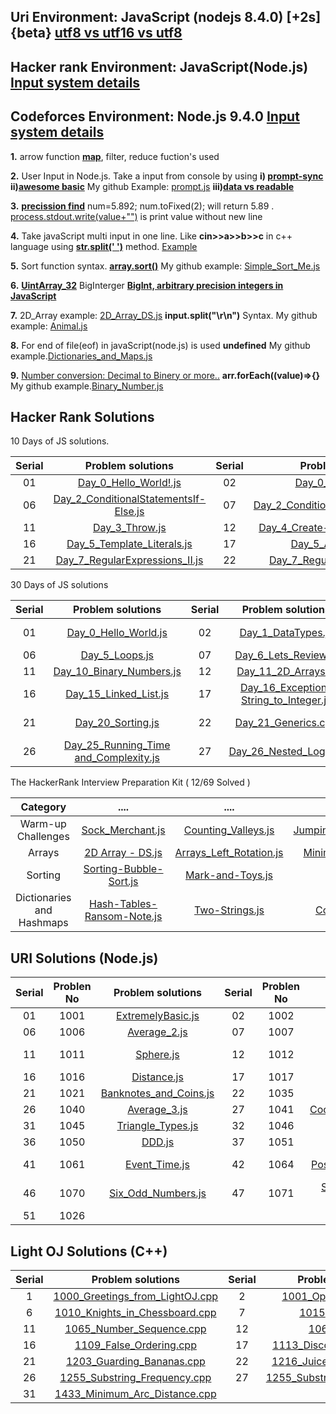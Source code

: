 ## **Uri Environment: JavaScript (nodejs 8.4.0) [+2s] {beta} [utf8 vs utf16 vs utf8](https://javarevisited.blogspot.com/2015/02/difference-between-utf-8-utf-16-and-utf.html)**

## **Hacker rank Environment: JavaScript(Node.js)** **[Input system details](https://stackoverflow.com/questions/43528075/how-to-use-javascript-in-hackerrank-and-hackerearth)**

## **Codeforces Environment: Node.js 9.4.0** **[Input system details](https://codeforces.com/blog/entry/69610)**

**1.** arrow function **[map](https://codeburst.io/learn-understand-javascripts-map-function-ffc059264783)**, filter, reduce fuction's used

**2.** User Input in Node.js. Take a input from console by using **i) [prompt-sync](https://www.codecademy.com/articles/getting-user-input-in-node-js)** **ii)[awesome basic](https://codelikethis.com/lessons/javascript/input-and-output)** My github Example: [prompt.js](https://github.com/Bepul-Hossain/CP/blob/master/HackerRank/10%20Days%20of%20JavaScript/prompt.js) **iii)[data vs readable](https://stackoverflow.com/questions/26174308/what-are-the-differences-between-readable-and-data-event-of-process-stdin-stream)**

**3.** **[precission find](https://www.techonthenet.com/js/number_tofixed.php)**
num=5.892; num.toFixed(2); will return 5.89 . [process.stdout.write(value+"")](https://github.com/Bepul-Hossain/CP/blob/master/HackerRank/10%20Days%20of%20JavaScript/Day_7_Arrays_Me.js) is print value without new line

**4.** Take javaScript multi input in one line. Like **cin>>a>>b>>c** in c++ language using **[str.split(' ')](https://developer.mozilla.org/en-US/docs/Web/JavaScript/Reference/Global_Objects/String/split)** method. [Example](<https://github.com/Bepul-Hossain/CP/tree/master/URI%20JavaScript%20(nodejs%208.4.0)%20%5B%2B2s%5D%20%7Bbeta%7D/BEGENNER/1010>)

**5.** Sort function syntax. **[array.sort()](https://www.tutorialrepublic.com/faq/how-to-sort-an-array-of-integers-correctly-in-javascript.php)** My github example: [Simple_Sort_Me.js](<https://github.com/Bepul-Hossain/CP/tree/master/URI%20JavaScript%20(nodejs%208.4.0)%20%5B%2B2s%5D%20%7Bbeta%7D/BEGENNER/1042>)

**6.** **[UintArray_32](https://developer.mozilla.org/en-US/docs/Web/JavaScript/Reference/Global_Objects/Uint32Array#Browser_compatibility)** BigInterger **[BigInt, arbitrary precision integers in JavaScript](https://golb.hplar.ch/2018/09/javascript-bigint.html)**

**7.** 2D_Array example: [2D_Array_DS.js](<https://github.com/Bepul-Hossain/CP/blob/master/Hacker%20Rank%20JavaScript%20(node.js)/The%20HackerRank%20Interview%20Preparation%20Kit/Arrays/_2D_Array_DS.js>) **input.split("\r\n")** Syntax. My github example: [Animal.js](<https://github.com/Bepul-Hossain/CP/blob/master/URI%20JavaScript%20(nodejs%208.4.0)%20%5B%2B2s%5D%20%7Bbeta%7D/BEGENNER/1049/Animal.js>)

**8.** For end of file(eof) in javaScript(node.js) is used **undefined** My github example.[Dictionaries_and_Maps.js](https://github.com/Bepul-Hossain/CP/blob/master/HackerRank/10%20Days%20of%20JavaScript/Day_8_Dictionaries_and_Maps.js)

**9.** [Number conversion: Decimal to Binery or more..](https://stackoverflow.com/questions/9939760/how-do-i-convert-an-integer-to-binary-in-javascript) **arr.forEach((value)=>{}** My github example.[Binary_Number.js](https://github.com/Bepul-Hossain/CP/blob/master/HackerRank/10%20Days%20of%20JavaScript/Day_10_Binary_Numbers.js)

## Hacker Rank Solutions

10 Days of JS solutions.

| Serial |                                                                           Problem solutions                                                                           | Serial |                                                                          Problem solutions                                                                          | Serial |                                                                   Problem solutions                                                                   | Serial |                                                              Problem solutions                                                              | Serial |                                                                   Problem solutions                                                                   |
| :----: | :-------------------------------------------------------------------------------------------------------------------------------------------------------------------: | :----: | :-----------------------------------------------------------------------------------------------------------------------------------------------------------------: | :----: | :---------------------------------------------------------------------------------------------------------------------------------------------------: | :----: | :-----------------------------------------------------------------------------------------------------------------------------------------: | :----: | :---------------------------------------------------------------------------------------------------------------------------------------------------: |
|   01   |                 [Day_0_Hello_World!.js](https://github.com/Bepul-Hossain/CP/blob/master/HackerRank/10%20Days%20of%20JavaScript/Day_0_Hello_World!.js)                 |   02   |                  [Day_0_Data_Types.js](https://github.com/Bepul-Hossain/CP/blob/master/HackerRank/10%20Days%20of%20JavaScript/Day_0_Data_Types.js)                  |   03   | [Day_1_Arithmetic_Operators.js](https://github.com/Bepul-Hossain/CP/blob/master/HackerRank/10%20Days%20of%20JavaScript/Day_1_Arithmetic_Operators.js) |   04   |       [Day_1_Functions.js](https://github.com/Bepul-Hossain/CP/blob/master/HackerRank/10%20Days%20of%20JavaScript/Day_1_Functions.js)       |   05   |             [Day_1_LetConst.js](https://github.com/Bepul-Hossain/CP/blob/master/HackerRank/10%20Days%20of%20JavaScript/Day_1_LetConst.js)             |
|   06   | [Day_2_ConditionalStatementsIf-Else.js](https://github.com/Bepul-Hossain/CP/blob/master/HackerRank/10%20Days%20of%20JavaScript/Day_2_ConditionalStatementsIf-Else.js) |   07   | [Day_2_ConditionalStatementsSwitch.js](https://github.com/Bepul-Hossain/CP/blob/master/HackerRank/10%20Days%20of%20JavaScript/Day_2_ConditionalStatementsSwitch.js) |   08   |                [Day_2_Loops.js](https://github.com/Bepul-Hossain/CP/blob/master/HackerRank/10%20Days%20of%20JavaScript/Day_2_Loops.js)                |   09   |          [Day_3_Arrays.js](https://github.com/Bepul-Hossain/CP/blob/master/HackerRank/10%20Days%20of%20JavaScript/Day_3_Arrays.js)          |   10   |   [Day_3_TryCatchAndFinally.js](https://github.com/Bepul-Hossain/CP/blob/master/HackerRank/10%20Days%20of%20JavaScript/Day_3_TryCatchAndFinally.js)   |
|   11   |                        [Day_3_Throw.js](https://github.com/Bepul-Hossain/CP/blob/master/HackerRank/10%20Days%20of%20JavaScript/Day_3_Throw.js)                        |   12   |    [Day_4_Create-a-RectangleObject.js](https://github.com/Bepul-Hossain/CP/blob/master/HackerRank/10%20Days%20of%20JavaScript/Day_4_Create-a-RectangleObject.js)    |   13   |         [Day_4_CountObjects.js](https://github.com/Bepul-Hossain/CP/blob/master/HackerRank/10%20Days%20of%20JavaScript/Day_4_CountObjects.js)         |   14   |         [Day_4_Classes.js](https://github.com/Bepul-Hossain/CP/blob/master/HackerRank/10%20Days%20of%20JavaScript/Day_4_Classes.js)         |   15   |          [Day_5_Inheritance.js](https://github.com/Bepul-Hossain/CP/blob/master/HackerRank/10%20Days%20of%20JavaScript/Day_5_Inheritance.js)          |
|   16   |            [Day_5_Template_Literals.js](https://github.com/Bepul-Hossain/CP/blob/master/HackerRank/10%20Days%20of%20JavaScript/Day_5_Template_Literals.js)            |   17   |                [Day_5_ArrowFuntion.js](https://github.com/Bepul-Hossain/CP/blob/master/HackerRank/10%20Days%20of%20JavaScript/Day_5_ArrowFuntion.js)                |   18   |     [Day_6_BitwiseOperators.js](https://github.com/Bepul-Hossain/CP/blob/master/HackerRank/10%20Days%20of%20JavaScript/Day_6_BitwiseOperators.js)     |   19   | [Day_6_JavaScriptDates.js](https://github.com/Bepul-Hossain/CP/blob/master/HackerRank/10%20Days%20of%20JavaScript/Day_6_JavaScriptDates.js) |   20   | [Day_7_RegularExpressions_I.js](https://github.com/Bepul-Hossain/CP/blob/master/HackerRank/10%20Days%20of%20JavaScript/Day_7_RegularExpressions_I.js) |
|   21   |        [Day_7_RegularExpressions_II.js](https://github.com/Bepul-Hossain/CP/blob/master/HackerRank/10%20Days%20of%20JavaScript/Day_7_RegularExpressions_II.js)        |   22   |      [Day_7_RegularExpressions_III.js](https://github.com/Bepul-Hossain/CP/blob/master/HackerRank/10%20Days%20of%20JavaScript/Day_7_RegularExpressions_III.js)      |   23   |          [Day_8_Create_aButton](https://github.com/Bepul-Hossain/CP/tree/master/HackerRank/10%20Days%20of%20JavaScript/Day_8_Create_aButton)          |   24   |  [Day_8_Buttons_Container](https://github.com/Bepul-Hossain/CP/tree/master/HackerRank/10%20Days%20of%20JavaScript/Day_8_Buttons_Container)  |   25   |    [Day_9_Binary_Calculator.js](https://github.com/Bepul-Hossain/CP/tree/master/HackerRank/10%20Days%20of%20JavaScript/Day_9_Binary_Calculator.js)    |

30 Days of JS solutions

| Serial |                                                                           Problem solutions                                                                           | Serial |                                                                            Problem solutions                                                                            | Serial |                                                                   Problem solutions                                                                   | Serial |                                                                                     Problem solutions                                                                                     | Serial |                                                                 Problem solutions                                                                 |
| :----: | :-------------------------------------------------------------------------------------------------------------------------------------------------------------------: | :----: | :---------------------------------------------------------------------------------------------------------------------------------------------------------------------: | :----: | :---------------------------------------------------------------------------------------------------------------------------------------------------: | :----: | :---------------------------------------------------------------------------------------------------------------------------------------------------------------------------------------: | :----: | :-----------------------------------------------------------------------------------------------------------------------------------------------: |
|   01   |                  [Day_0_Hello_World.js](https://github.com/Bepul-Hossain/CP/blob/master/HackerRank/10%20Days%20of%20JavaScript/Day_0_Hello_World.js)                  |   02   |               [Day_1_DataTypes.js](https://github.com/Bepul-Hossain/CP/blob/master/HackerRank/10%20Days%20of%20JavaScript/Day_1_DataTypesSubmiteCode.js)                |   03   |            [Day_2_Operators.js](https://github.com/Bepul-Hossain/CP/blob/master/HackerRank/10%20Days%20of%20JavaScript/Day_2_Operators.js)            |   04   |         [Day_3_Intro toConditionalStatements.js](https://github.com/Bepul-Hossain/CP/blob/master/HackerRank/10%20Days%20of%20JavaScript/Day_3_Intro%20toConditionalStatements.js)         |   05   |  [Day_4_Class_vs_Instance.js](https://github.com/Bepul-Hossain/CP/blob/master/HackerRank/10%20Days%20of%20JavaScript/Day_4_Class_vs_Instance.js)  |
|   06   |                        [Day_5_Loops.js](https://github.com/Bepul-Hossain/CP/blob/master/HackerRank/10%20Days%20of%20JavaScript/Day_5_Loops.js)                        |   07   |                   [Day_6_Lets_Review.js](https://github.com/Bepul-Hossain/CP/blob/master/HackerRank/10%20Days%20of%20JavaScript/Day_6_Lets_Review.js)                   |   08   |            [Day_7_Arrays_Me.js](https://github.com/Bepul-Hossain/CP/blob/master/HackerRank/10%20Days%20of%20JavaScript/Day_7_Arrays_Me.js)            |   09   |                  [Day_8_Dictionaries_and_Maps.js](https://github.com/Bepul-Hossain/CP/blob/master/HackerRank/10%20Days%20of%20JavaScript/Day_8_Dictionaries_and_Maps.js)                  |   10   |        [Day_9_Recursion_3.js](https://github.com/Bepul-Hossain/CP/blob/master/HackerRank/10%20Days%20of%20JavaScript/Day_9_Recursion_3.js)        |
|   11   |              [Day_10_Binary_Numbers.js](https://github.com/Bepul-Hossain/CP/blob/master/HackerRank/10%20Days%20of%20JavaScript/Day_10_Binary_Numbers.js)              |   12   |                    [Day_11_2D_Arrays.js](https://github.com/Bepul-Hossain/CP/blob/master/HackerRank/10%20Days%20of%20JavaScript/Day_11_2D_Arrays.js)                    |   13   |         [Day_12_Inheritance.js](https://github.com/Bepul-Hossain/CP/blob/master/HackerRank/10%20Days%20of%20JavaScript/Day_12_Inheritance.js)         |   14   |                      [Day_13_Abstract_Classes.js](https://github.com/Bepul-Hossain/CP/blob/master/HackerRank/10%20Days%20of%20JavaScript/Day_13_Abstract_Classes.js)                      |   15   |            [Day_14_Scope.cpp](https://github.com/Bepul-Hossain/CP/blob/master/HackerRank/10%20Days%20of%20JavaScript/Day_14_Scope.cpp)            |
|   16   |                 [Day_15_Linked_List.js](https://github.com/Bepul-Hossain/CP/blob/master/HackerRank/10%20Days%20of%20JavaScript/Day_15_Linked_List.js)                 |   17   | [Day_16_Exceptions String_to_Integer.js](https://github.com/Bepul-Hossain/CP/blob/master/HackerRank/10%20Days%20of%20JavaScript/Day_16_Exceptions_String_to_Integer.js) |   18   |     [Day_17_More_Exceptions.js](https://github.com/Bepul-Hossain/CP/blob/master/HackerRank/10%20Days%20of%20JavaScript/Day_17_More_Exceptions.js)     |   19   |                     [Day_18_Queues_and_Stacks.js](https://github.com/Bepul-Hossain/CP/blob/master/HackerRank/10%20Days%20of%20JavaScript/Day_18_Queues_and_Stacks.js)                     |   20   |       [Day_19_Interfaces.cpp](https://github.com/Bepul-Hossain/CP/blob/master/HackerRank/10%20Days%20of%20JavaScript/Day_19_Interfaces.js)        |
|   21   |                     [Day_20_Sorting.js](https://github.com/Bepul-Hossain/CP/blob/master/HackerRank/10%20Days%20of%20JavaScript/Day_20_Sorting.js)                     |   22   |                    [Day_21_Generics.cpp](https://github.com/Bepul-Hossain/CP/blob/master/HackerRank/10%20Days%20of%20JavaScript/Day_21_Generics.cpp)                    |   23   | [Day_22_Binary_Search_Trees.js](https://github.com/Bepul-Hossain/CP/blob/master/HackerRank/10%20Days%20of%20JavaScript/Day_22_Binary_Search_Trees.js) |   24   |             [Day_23_BST_Level-Order_Traversal.js](https://github.com/Bepul-Hossain/CP/blob/master/HackerRank/10%20Days%20of%20JavaScript/Day_23_BST_Level-Order_Traversal.js)             |   25   | [Day_24_More_Linked_Lists.js](https://github.com/Bepul-Hossain/CP/blob/master/HackerRank/10%20Days%20of%20JavaScript/Day_24_More_Linked_Lists.js) |
|   26   | [Day_25_Running_Time and_Complexity.js](https://github.com/Bepul-Hossain/CP/blob/master/HackerRank/10%20Days%20of%20JavaScript/Day_25_Running_Time_and_Complexity.js) |   27   |                 [Day_26_Nested_Logic.js](https://github.com/Bepul-Hossain/CP/blob/master/HackerRank/10%20Days%20of%20JavaScript/Day_26_Nested_Logic.js)                 |   28   |            [Day_27_Testing.cpp](https://github.com/Bepul-Hossain/CP/blob/master/HackerRank/10%20Days%20of%20JavaScript/Day_27_Testing.cpp)            |   29   | [Day_28_RegEx_Patterns and_Intro_to_Databases.js](https://github.com/Bepul-Hossain/CP/blob/master/HackerRank/10%20Days%20of%20JavaScript/Day_28_RegEx_Patterns_and_Intro_to_Databases.js) |   30   |       [Day_29_Bitwise_AND.js](https://github.com/Bepul-Hossain/CP/blob/master/HackerRank/10%20Days%20of%20JavaScript/Day_29_Bitwise_AND.js)       |

The HackerRank Interview Preparation Kit ( 12/69 Solved )

|         Category          |                                                                                                               ....                                                                                                               |                                                                                                   ....                                                                                                    |                                                                                                       Serial                                                                                                        |                                                                                                  ....                                                                                                   | .... |
| :-----------------------: | :------------------------------------------------------------------------------------------------------------------------------------------------------------------------------------------------------------------------------: | :-------------------------------------------------------------------------------------------------------------------------------------------------------------------------------------------------------: | :-----------------------------------------------------------------------------------------------------------------------------------------------------------------------------------------------------------------: | :-----------------------------------------------------------------------------------------------------------------------------------------------------------------------------------------------------: | :--: |
|    Warm-up Challenges     |               [Sock_Merchant.js](<https://github.com/Bepul-Hossain/CP/blob/master/Hacker%20Rank%20JavaScript%20(node.js)/The%20HackerRank%20Interview%20Preparation%20Kit/Warm-up%20Challenges/Sock_Merchant.js>)                | [Counting_Valleys.js](<https://github.com/Bepul-Hossain/CP/blob/master/Hacker%20Rank%20JavaScript%20(node.js)/The%20HackerRank%20Interview%20Preparation%20Kit/Warm-up%20Challenges/Counting_Valleys.js>) | [Jumping_on_the_Clouds.js](<https://github.com/Bepul-Hossain/CP/blob/master/Hacker%20Rank%20JavaScript%20(node.js)/The%20HackerRank%20Interview%20Preparation%20Kit/Warm-up%20Challenges/Jumping_on_the_Clouds.js>) | [Repeated_String.js](<https://github.com/Bepul-Hossain/CP/blob/master/Hacker%20Rank%20JavaScript%20(node.js)/The%20HackerRank%20Interview%20Preparation%20Kit/Warm-up%20Challenges/Repeated_String.js>) | .... |
|          Arrays           |                       [2D Array - DS.js](<https://github.com/Bepul-Hossain/CP/blob/master/Hacker%20Rank%20JavaScript%20(node.js)/The%20HackerRank%20Interview%20Preparation%20Kit/Arrays/_2D_Array_DS.js>)                       |    [Arrays_Left_Rotation.js](<https://github.com/Bepul-Hossain/CP/blob/master/Hacker%20Rank%20JavaScript%20(node.js)/The%20HackerRank%20Interview%20Preparation%20Kit/Arrays/Arrays_Left_Rotation.js>)    |              [Minimum-Swaps-2.js](<https://github.com/Bepul-Hossain/CP/blob/master/Hacker%20Rank%20JavaScript%20(node.js)/The%20HackerRank%20Interview%20Preparation%20Kit/Arrays/Minimum-Swaps-2.js>)              |                                                                                                  []()                                                                                                   | .... |
|          Sorting          |                [Sorting-Bubble-Sort.js](<https://github.com/Bepul-Hossain/CP/blob/master/Hacker%20Rank%20JavaScript%20(node.js)/The%20HackerRank%20Interview%20Preparation%20Kit/Sorting/Sorting-Bubble-Sort.js>)                |          [Mark-and-Toys.js](<https://github.com/Bepul-Hossain/CP/blob/master/Hacker%20Rank%20JavaScript%20(node.js)/The%20HackerRank%20Interview%20Preparation%20Kit/Sorting/Mark-and-Toys.js>)           |                                                                                                        []()                                                                                                         |                                                                                                  []()                                                                                                   | []() |
| Dictionaries and Hashmaps | [Hash-Tables-Ransom-Note.js](<https://github.com/Bepul-Hossain/CP/blob/master/Hacker%20Rank%20JavaScript%20(node.js)/The%20HackerRank%20Interview%20Preparation%20Kit/Dictionaries%20and%20Hashmaps/Hash-Tables-Ransom-Note.js>) | [Two-Strings.js](<https://github.com/Bepul-Hossain/CP/blob/master/Hacker%20Rank%20JavaScript%20(node.js)/The%20HackerRank%20Interview%20Preparation%20Kit/Dictionaries%20and%20Hashmaps/Two-Strings.js>)  |   [Count-Triplets.js](<https://github.com/Bepul-Hossain/CP/blob/master/Hacker%20Rank%20JavaScript%20(node.js)/The%20HackerRank%20Interview%20Preparation%20Kit/Dictionaries%20and%20Hashmaps/Count-Triplets.js>)    |                                                                                                  []()                                                                                                   | []() |

## URI Solutions (Node.js)

| Serial | Problen No |                                                                    Problem solutions                                                                     | Serial | Problen No |                                                                           Problem solutions                                                                           | Serial | Problen No |                                                                       Problem solutions                                                                        | Serial | Problen No |                                                                          Problem solutions                                                                          | Serial | Problen No |                                                                        Problem solutions                                                                         |
| :----: | :--------: | :------------------------------------------------------------------------------------------------------------------------------------------------------: | :----: | :--------: | :-------------------------------------------------------------------------------------------------------------------------------------------------------------------: | :----: | :--------: | :------------------------------------------------------------------------------------------------------------------------------------------------------------: | :----: | :--------: | :-----------------------------------------------------------------------------------------------------------------------------------------------------------------: | :----: | :--------: | :--------------------------------------------------------------------------------------------------------------------------------------------------------------: |
|   01   |    1001    |   [ExtremelyBasic.js](<https://github.com/Bepul-Hossain/CP/tree/master/URI%20JavaScript%20(nodejs%208.4.0)%20%5B%2B2s%5D%20%7Bbeta%7D/BEGENNER/1001>)    |   02   |    1002    |         [Area_of_a_Circle.js](<https://github.com/Bepul-Hossain/CP/tree/master/URI%20JavaScript%20(nodejs%208.4.0)%20%5B%2B2s%5D%20%7Bbeta%7D/BEGENNER/1002>)         |   03   |    1003    |        [Simple_Sum.js](<https://github.com/Bepul-Hossain/CP/tree/master/URI%20JavaScript%20(nodejs%208.4.0)%20%5B%2B2s%5D%20%7Bbeta%7D/BEGENNER/1003>)         |   04   |    1004    |         [Simple_Product.js](<https://github.com/Bepul-Hossain/CP/tree/master/URI%20JavaScript%20(nodejs%208.4.0)%20%5B%2B2s%5D%20%7Bbeta%7D/BEGENNER/1004>)         |   05   |    1005    |          [Average_1.js](<https://github.com/Bepul-Hossain/CP/tree/master/URI%20JavaScript%20(nodejs%208.4.0)%20%5B%2B2s%5D%20%7Bbeta%7D/BEGENNER/1005>)          |
|   06   |    1006    |      [Average_2.js](<https://github.com/Bepul-Hossain/CP/tree/master/URI%20JavaScript%20(nodejs%208.4.0)%20%5B%2B2s%5D%20%7Bbeta%7D/BEGENNER/1006>)      |   07   |    1007    |            [Difference.js](<https://github.com/Bepul-Hossain/CP/tree/master/URI%20JavaScript%20(nodejs%208.4.0)%20%5B%2B2s%5D%20%7Bbeta%7D/BEGENNER/1007>)            |   08   |    1008    |          [Salary.js](<https://github.com/Bepul-Hossain/CP/tree/master/URI%20JavaScript%20(nodejs%208.4.0)%20%5B%2B2s%5D%20%7Bbeta%7D/BEGENNER/1008>)           |   09   |    1009    |       [Salary_with_Bonus.js](<https://github.com/Bepul-Hossain/CP/tree/master/URI%20JavaScript%20(nodejs%208.4.0)%20%5B%2B2s%5D%20%7Bbeta%7D/BEGENNER/1009>)        |   10   |    1010    |      [Simple_Calculate.js](<https://github.com/Bepul-Hossain/CP/tree/master/URI%20JavaScript%20(nodejs%208.4.0)%20%5B%2B2s%5D%20%7Bbeta%7D/BEGENNER/1010>)       |
|   11   |    1011    |       [Sphere.js](<https://github.com/Bepul-Hossain/CP/tree/master/URI%20JavaScript%20(nodejs%208.4.0)%20%5B%2B2s%5D%20%7Bbeta%7D/BEGENNER/1011>)        |   12   |    1012    |               [Area.js](<https://github.com/Bepul-Hossain/CP/tree/master/URI%20JavaScript%20(nodejs%208.4.0)%20%5B%2B2s%5D%20%7Bbeta%7D/BEGENNER/1012>)               |   13   |    1013    |       [The_Greatest.js](<https://github.com/Bepul-Hossain/CP/tree/master/URI%20JavaScript%20(nodejs%208.4.0)%20%5B%2B2s%5D%20%7Bbeta%7D/BEGENNER/1013>)        |   14   |    1014    |          [Consumption.js](<https://github.com/Bepul-Hossain/CP/tree/master/URI%20JavaScript%20(nodejs%208.4.0)%20%5B%2B2s%5D%20%7Bbeta%7D/BEGENNER/1014>)           |   15   |    1015    | [Distance Between_Two_Points.js](<https://github.com/Bepul-Hossain/CP/tree/master/URI%20JavaScript%20(nodejs%208.4.0)%20%5B%2B2s%5D%20%7Bbeta%7D/BEGENNER/1015>) |
|   16   |    1016    |      [Distance.js](<https://github.com/Bepul-Hossain/CP/tree/master/URI%20JavaScript%20(nodejs%208.4.0)%20%5B%2B2s%5D%20%7Bbeta%7D/BEGENNER/1016>)       |   17   |    1017    |            [Fuel_Spent.js](<https://github.com/Bepul-Hossain/CP/tree/master/URI%20JavaScript%20(nodejs%208.4.0)%20%5B%2B2s%5D%20%7Bbeta%7D/BEGENNER/1017>)            |   18   |    1018    |         [Banknotes.js](<https://github.com/Bepul-Hossain/CP/tree/master/URI%20JavaScript%20(nodejs%208.4.0)%20%5B%2B2s%5D%20%7Bbeta%7D/BEGENNER/1018>)         |   19   |    1019    |        [Time_Conversion.js](<https://github.com/Bepul-Hossain/CP/tree/master/URI%20JavaScript%20(nodejs%208.4.0)%20%5B%2B2s%5D%20%7Bbeta%7D/BEGENNER/1019>)         |   20   |    1020    |         [Age_in_Days.js](<https://github.com/Bepul-Hossain/CP/tree/master/URI%20JavaScript%20(nodejs%208.4.0)%20%5B%2B2s%5D%20%7Bbeta%7D/BEGENNER/1020>)         |
|   21   |    1021    | [Banknotes_and_Coins.js](<https://github.com/Bepul-Hossain/CP/tree/master/URI%20JavaScript%20(nodejs%208.4.0)%20%5B%2B2s%5D%20%7Bbeta%7D/BEGENNER/1021>) |   22   |    1035    |         [Selection_Test_1.js](<https://github.com/Bepul-Hossain/CP/tree/master/URI%20JavaScript%20(nodejs%208.4.0)%20%5B%2B2s%5D%20%7Bbeta%7D/BEGENNER/1035>)         |   23   |    1036    |    [Bhaskara's_Formula.js](<https://github.com/Bepul-Hossain/CP/tree/master/URI%20JavaScript%20(nodejs%208.4.0)%20%5B%2B2s%5D%20%7Bbeta%7D/BEGENNER/1036>)     |   24   |    1037    |            [Interval.js](<https://github.com/Bepul-Hossain/CP/tree/master/URI%20JavaScript%20(nodejs%208.4.0)%20%5B%2B2s%5D%20%7Bbeta%7D/BEGENNER/1037>)            |   25   |    1038    |            [Snack.js](<https://github.com/Bepul-Hossain/CP/tree/master/URI%20JavaScript%20(nodejs%208.4.0)%20%5B%2B2s%5D%20%7Bbeta%7D/BEGENNER/1038>)            |
|   26   |    1040    |      [Average_3.js](<https://github.com/Bepul-Hossain/CP/tree/master/URI%20JavaScript%20(nodejs%208.4.0)%20%5B%2B2s%5D%20%7Bbeta%7D/BEGENNER/1040>)      |   27   |    1041    |      [Coordinates_of_a_Point.js](<https://github.com/Bepul-Hossain/CP/tree/master/URI%20JavaScript%20(nodejs%208.4.0)%20%5B%2B2s%5D%20%7Bbeta%7D/BEGENNER/1041>)      |   28   |    1042    |        [Simple_Sort.js](<https://github.com/Bepul-Hossain/CP/tree/master/URI%20JavaScript%20(nodejs%208.4.0)%20%5B%2B2s%5D%20%7Bbeta%7D/BEGENNER/1042>)        |   29   |    1043    |            [Triangle.js](<https://github.com/Bepul-Hossain/CP/tree/master/URI%20JavaScript%20(nodejs%208.4.0)%20%5B%2B2s%5D%20%7Bbeta%7D/BEGENNER/1043>)            |   30   |    1044    |          [Multiples.js](<https://github.com/Bepul-Hossain/CP/tree/master/URI%20JavaScript%20(nodejs%208.4.0)%20%5B%2B2s%5D%20%7Bbeta%7D/BEGENNER/1044>)          |
|   31   |    1045    |   [Triangle_Types.js](<https://github.com/Bepul-Hossain/CP/tree/master/URI%20JavaScript%20(nodejs%208.4.0)%20%5B%2B2s%5D%20%7Bbeta%7D/BEGENNER/1045>)    |   32   |    1046    |            [Game_time.js](<https://github.com/Bepul-Hossain/CP/tree/master/URI%20JavaScript%20(nodejs%208.4.0)%20%5B%2B2s%5D%20%7Bbeta%7D/BEGENNER/1046>)             |   33   |    1047    |  [Game_Time_with_Minutes.js](<https://github.com/Bepul-Hossain/CP/tree/master/URI%20JavaScript%20(nodejs%208.4.0)%20%5B%2B2s%5D%20%7Bbeta%7D/BEGENNER/1047>)   |   34   |    1048    |        [Salary_Increase.js](<https://github.com/Bepul-Hossain/CP/tree/master/URI%20JavaScript%20(nodejs%208.4.0)%20%5B%2B2s%5D%20%7Bbeta%7D/BEGENNER/1048>)         |   35   |    1049    |           [Animal.js](<https://github.com/Bepul-Hossain/CP/tree/master/URI%20JavaScript%20(nodejs%208.4.0)%20%5B%2B2s%5D%20%7Bbeta%7D/BEGENNER/1049>)            |
|   36   |    1050    |         [DDD.js](<https://github.com/Bepul-Hossain/CP/tree/master/URI%20JavaScript%20(nodejs%208.4.0)%20%5B%2B2s%5D%20%7Bbeta%7D/BEGENNER/1050>)         |   37   |    1051    |              [Taxes.js](<https://github.com/Bepul-Hossain/CP/tree/master/URI%20JavaScript%20(nodejs%208.4.0)%20%5B%2B2s%5D%20%7Bbeta%7D/BEGENNER/1051>)               |   38   |    1052    |           [Month.js](<https://github.com/Bepul-Hossain/CP/tree/master/URI%20JavaScript%20(nodejs%208.4.0)%20%5B%2B2s%5D%20%7Bbeta%7D/BEGENNER/1052>)           |   39   |    1059    |          [Even_Numbers.js](<https://github.com/Bepul-Hossain/CP/tree/master/URI%20JavaScript%20(nodejs%208.4.0)%20%5B%2B2s%5D%20%7Bbeta%7D/BEGENNER/1059>)          |   40   |    1060    |      [Positive_Numbers.js](<https://github.com/Bepul-Hossain/CP/tree/master/URI%20JavaScript%20(nodejs%208.4.0)%20%5B%2B2s%5D%20%7Bbeta%7D/BEGENNER/1060>)       |
|   41   |    1061    |     [Event_Time.js](<https://github.com/Bepul-Hossain/CP/tree/master/URI%20JavaScript%20(nodejs%208.4.0)%20%5B%2B2s%5D%20%7Bbeta%7D/BEGENNER/1061>)      |   42   |    1064    |      [Positives_and_Average.js](<https://github.com/Bepul-Hossain/CP/tree/master/URI%20JavaScript%20(nodejs%208.4.0)%20%5B%2B2s%5D%20%7Bbeta%7D/BEGENNER/1064>)       |   43   |    1065    | [Even_Between five_Numbers.js](<https://github.com/Bepul-Hossain/CP/tree/master/URI%20JavaScript%20(nodejs%208.4.0)%20%5B%2B2s%5D%20%7Bbeta%7D/BEGENNER/1065>) |   44   |    1066    | [Even_Odd_Positive and_Negative.js](<https://github.com/Bepul-Hossain/CP/tree/master/URI%20JavaScript%20(nodejs%208.4.0)%20%5B%2B2s%5D%20%7Bbeta%7D/BEGENNER/1066>) |   45   |    1067    |         [Odd_Numbers.js](<https://github.com/Bepul-Hossain/CP/tree/master/URI%20JavaScript%20(nodejs%208.4.0)%20%5B%2B2s%5D%20%7Bbeta%7D/BEGENNER/1067>)         |
|   46   |    1070    |   [Six_Odd_Numbers.js](<https://github.com/Bepul-Hossain/CP/tree/master/URI%20JavaScript%20(nodejs%208.4.0)%20%5B%2B2s%5D%20%7Bbeta%7D/BEGENNER/1070>)   |   47   |    1071    | [Sum_of_Consecutive Odd_Numbers_I.js](<https://github.com/Bepul-Hossain/CP/tree/master/URI%20JavaScript%20(nodejs%208.4.0)%20%5B%2B2s%5D%20%7Bbeta%7D/BEGENNER/1071>) |   48   |    1072    |        [Interval_2.js](<https://github.com/Bepul-Hossain/CP/tree/master/URI%20JavaScript%20(nodejs%208.4.0)%20%5B%2B2s%5D%20%7Bbeta%7D/BEGENNER/1072>)         |   49   |    1073    |          [Even_Square.js](<https://github.com/Bepul-Hossain/CP/tree/master/URI%20JavaScript%20(nodejs%208.4.0)%20%5B%2B2s%5D%20%7Bbeta%7D/BEGENNER/1073>)           |   50   |    1080    |    [Highest_and_Position.js](<https://github.com/Bepul-Hossain/CP/tree/master/URI%20JavaScript%20(nodejs%208.4.0)%20%5B%2B2s%5D%20%7Bbeta%7D/BEGENNER/1080>)     |
|   51   |    1026    |                                                                           []()                                                                           |        |            |                                                                                 []()                                                                                  |        |            |                                                                              []()                                                                              |        |            |                                                                                []()                                                                                 |        |            |                                                                               []()                                                                               |

## Light OJ Solutions (C++)

| Serial |                                                            Problem solutions                                                            | Serial |                                                         Problem solutions                                                         | Serial |                                                               Problem solutions                                                               | Serial |                                                                     Problem solutions                                                                     | Serial |                                                        Problem solutions                                                        |
| :----: | :-------------------------------------------------------------------------------------------------------------------------------------: | :----: | :-------------------------------------------------------------------------------------------------------------------------------: | :----: | :-------------------------------------------------------------------------------------------------------------------------------------------: | :----: | :-------------------------------------------------------------------------------------------------------------------------------------------------------: | :----: | :-----------------------------------------------------------------------------------------------------------------------------: |
|   1    | [1000_Greetings_from_LightOJ.cpp](https://github.com/Bepul-Hossain/CP/blob/master/Light%20OJ%20C%2B%2B/1000_Greetings_from_LightOJ.cpp) |   2    |       [1001_Opposite_Task.cpp](https://github.com/Bepul-Hossain/CP/blob/master/Light%20OJ%20C%2B%2B/1001_Opposite_Task.cpp)       |   3    |             [1006_Hex_a_bonacci.cpp](https://github.com/Bepul-Hossain/CP/blob/master/Light%20OJ%20C%2B%2B/1006_Hex_a_bonacci.cpp)             |   4    | [1008_Fibsieve_s_Fantabulous_Birthday.cpp](https://github.com/Bepul-Hossain/CP/blob/master/Light%20OJ%20C%2B%2B/1008_Fibsieve_s_Fantabulous_Birthday.cpp) |   5    | [1009_Back_to_Underworld.cpp](https://github.com/Bepul-Hossain/CP/blob/master/Light%20OJ%20C%2B%2B/1009_Back_to_Underworld.cpp) |
|   6    |  [1010_Knights_in_Chessboard.cpp](https://github.com/Bepul-Hossain/CP/blob/master/Light%20OJ%20C%2B%2B/1010_Knights_in_Chessboard.cpp)  |   7    |          [1015*Brush*(I).cpp](<https://github.com/Bepul-Hossain/CP/blob/master/Light%20OJ%20C%2B%2B/1015_Brush_(I).cpp>)          |   8    |          [1022_Circle_in_Square.cpp](https://github.com/Bepul-Hossain/CP/blob/master/Light%20OJ%20C%2B%2B/1022_Circle_in_Square.cpp)          |   9    |           [1043_Triangle_Partitioning.cpp](https://github.com/Bepul-Hossain/CP/blob/master/Light%20OJ%20C%2B%2B/1043_Triangle_Partitioning.cpp)           |   10   |        [1053_Higher_Math.cpp](https://github.com/Bepul-Hossain/CP/blob/master/Light%20OJ%20C%2B%2B/1053_Higher_Math.cpp)        |
|   11   |        [1065_Number_Sequence.cpp](https://github.com/Bepul-Hossain/CP/blob/master/Light%20OJ%20C%2B%2B/1065_Number_Sequence.cpp)        |   12   |                [1069_Lift.cpp](https://github.com/Bepul-Hossain/CP/blob/master/Light%20OJ%20C%2B%2B/1069_Lift.cpp)                |   13   |                 [1072_Calm_Down.cpp](https://github.com/Bepul-Hossain/CP/blob/master/Light%20OJ%20C%2B%2B/1072_Calm_Down.cpp)                 |   14   |                   [1082_Array_Queries.cpp](https://github.com/Bepul-Hossain/CP/blob/master/Light%20OJ%20C%2B%2B/1082_Array_Queries.cpp)                   |   15   |            [1107_How_Cow.cpp](https://github.com/Bepul-Hossain/CP/blob/master/Light%20OJ%20C%2B%2B/1107_How_Cow.cpp)            |
|   16   |         [1109_False_Ordering.cpp](https://github.com/Bepul-Hossain/CP/blob/master/Light%20OJ%20C%2B%2B/1109_False_Ordering.cpp)         |   17   |    [1113_Discover_the_Web.cpp](https://github.com/Bepul-Hossain/CP/blob/master/Light%20OJ%20C%2B%2B/1113_Discover_the_Web.cpp)    |   18   |             [1116 \_Ekka_Dokka.cpp](https://github.com/Bepul-Hossain/CP/blob/master/Light%20OJ%20C%2B%2B/1116%20_Ekka_Dokka.cpp)              |   19   |                   [1136_Division_by_3.cpp](https://github.com/Bepul-Hossain/CP/blob/master/Light%20OJ%20C%2B%2B/1136_Division_by_3.cpp)                   |   20   |             [1182_Parity.cpp](https://github.com/Bepul-Hossain/CP/blob/master/Light%20OJ%20C%2B%2B/1182_Parity.cpp)             |
|   21   |       [1203_Guarding_Bananas.cpp](https://github.com/Bepul-Hossain/CP/blob/master/Light%20OJ%20C%2B%2B/1203_Guarding_Bananas.cpp)       |   22   |  [1216_Juice_in_the_Glass.cpp](https://github.com/Bepul-Hossain/CP/blob/master/Light%20OJ%20C%2B%2B/1216_Juice_in_the_Glass.cpp)  |   23   | [1225*Palindromic_Numbers*(II).cpp](<https://github.com/Bepul-Hossain/CP/blob/master/Light%20OJ%20C%2B%2B/1225_Palindromic_Numbers_(II).cpp>) |   24   |                     [1227_Boiled_Eggs.cpp](https://github.com/Bepul-Hossain/CP/blob/master/Light%20OJ%20C%2B%2B/1227_Boiled_Eggs.cpp)                     |   25   |    [1249_Chocolate_Thief.cpp](https://github.com/Bepul-Hossain/CP/blob/master/Light%20OJ%20C%2B%2B/1249_Chocolate_Thief.cpp)    |
|   26   |    [1255_Substring_Frequency.cpp](https://github.com/Bepul-Hossain/CP/blob/master/Light%20OJ%20C%2B%2B/1255_Substring_Frequency.cpp)    |   27   | [1255_Substring_Frequency.cpp](https://github.com/Bepul-Hossain/CP/blob/master/Light%20OJ%20C%2B%2B/1255_Substring_Frequency.cpp) |   28   |      [1301_Monitoring_Processes.cpp](https://github.com/Bepul-Hossain/CP/blob/master/Light%20OJ%20C%2B%2B/1301_Monitoring_Processes.cpp)      |   29   |         [1305_Area_of_a_Parallelogram.cpp](https://github.com/Bepul-Hossain/CP/blob/master/Light%20OJ%20C%2B%2B/1305_Area_of_a_Parallelogram.cpp)         |   30   |            [1331_Agent_J.cpp](https://github.com/Bepul-Hossain/CP/blob/master/Light%20OJ%20C%2B%2B/1331_Agent_J.cpp)            |
|   31   |   [1433_Minimum_Arc_Distance.cpp](https://github.com/Bepul-Hossain/CP/blob/master/Light%20OJ%20C%2B%2B/1433_Minimum_Arc_Distance.cpp)   |        |                                                               []()                                                                |        |                                                                     []()                                                                      |        |                                                                           []()                                                                            |        |                                                              []()                                                               |

